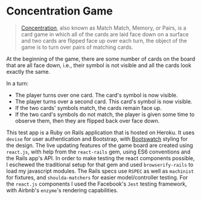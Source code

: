 # Concentration Game

>[Concentration]( https://en.wikipedia.org/wiki/Concentration_(game)), also known as Match Match, Memory, or Pairs, is a card game in which all of the cards are laid face down on a surface and two cards are flipped face up over each turn, the object of the game is to turn over pairs of matching cards.

At the beginning of the game, there are some number of cards on the board that are all face
down, i.e., their symbol is not visible and all the cards look exactly the same.

In a turn:

   - The player turns over one card. The card's symbol is now visible.
   - The player turns over a second card. This card's symbol is now visible.
   - If the two cards' symbols match, the cards remain face up.
   - If the two card's symbols do not match, the player is given some time to observe
them, then they are flipped back over face down.

This test app is a Ruby on Rails application that is hosted on Heroku. It uses `devise` for user authentication and Bootstrap, with [Bootswatch](https://bootswatch.com/) styling for the design. The live updating features of the game board are created using `react.js`, with help from the `react-rails` gem, using ES6 conventions and the Rails app's API. In order to make testing the react components possible, I eschewed the traditional setup for that gem and used `browserify-rails` to load my javascript modules. The Rails specs use `RSPEC` as well as `machinist` for fixtures, and `shoulda-matchers` for easier model/controller testing. For the `react.js` components I used the Facebook's `Jest` testing framework, with Airbnb's `enzyme`'s rendering capabilities. 
